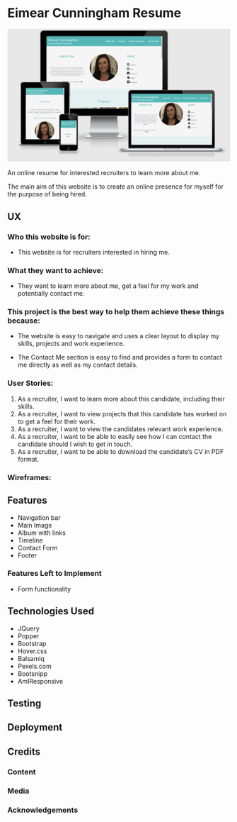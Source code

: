 # Eimear Cunningham Resume
![alt text](assets/images/am-i-responsive.png)

An online resume for interested recruiters to learn more about me.

The main aim of this website is to create an online presence for myself for the purpose of being hired.
 
## UX
 
### Who this website is for:
* This website is for recruiters interested in hiring me.

### What they want to achieve:
* They want to learn more about me, get a feel for my work and potentially contact me.

### This project is the best way to help them achieve these things because:
* The website is easy to navigate and uses a clear layout to display my skills, projects and work experience.

* The Contact Me section is easy to find and provides a form to contact me directly as well as my contact details.

### User Stories:
1. As a recruiter, I want to learn more about this candidate, 
including their skills.
2. As a recruiter, I want to view projects that this candidate 
has worked on to get a feel for their work.
3. As a recruiter, I want to view the candidates relevant work 
experience.
4. As a recruiter, I want to be able to easily see how I can contact 
the candidate should I wish to get in touch.
5. As a recruiter, I want to be able to download the candidate’s 
CV in PDF format.

### Wireframes:

## Features
* Navigation bar 
* Main Image 
* Album with links
* Timeline
* Contact Form 
* Footer
### Features Left to Implement
* Form functionality 

## Technologies Used

* JQuery
* Popper
* Bootstrap 
* Hover.css 
* Balsamiq
* Pexels.com
* Bootsnipp
* AmIResponsive



## Testing


## Deployment



## Credits

### Content

### Media

### Acknowledgements

